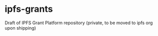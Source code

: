 # ipfs-grants
Draft of IPFS Grant Platform repository (private, to be moved to ipfs org upon shipping)
